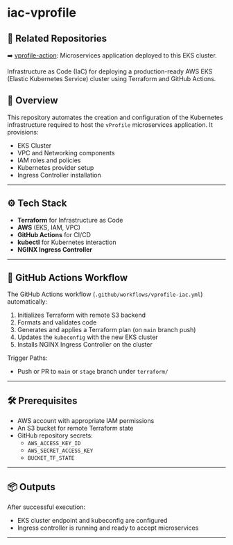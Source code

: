 # iac-vprofile

## 📎 Related Repositories

➡️ [vprofile-action](https://github.com/shreyas4114/vprofile-action): Microservices application deployed to this EKS cluster.

Infrastructure as Code (IaC) for deploying a production-ready AWS EKS (Elastic Kubernetes Service) cluster using Terraform and GitHub Actions.

## 🚀 Overview

This repository automates the creation and configuration of the Kubernetes infrastructure required to host the `vProfile` microservices application. It provisions:

- EKS Cluster
- VPC and Networking components
- IAM roles and policies
- Kubernetes provider setup
- Ingress Controller installation

---

## ⚙️ Tech Stack

- **Terraform** for Infrastructure as Code
- **AWS** (EKS, IAM, VPC)
- **GitHub Actions** for CI/CD
- **kubectl** for Kubernetes interaction
- **NGINX Ingress Controller**

---

## 🔄 GitHub Actions Workflow

The GitHub Actions workflow (`.github/workflows/vprofile-iac.yml`) automatically:

1. Initializes Terraform with remote S3 backend
2. Formats and validates code
3. Generates and applies a Terraform plan (on `main` branch push)
4. Updates the `kubeconfig` with the new EKS cluster
5. Installs NGINX Ingress Controller on the cluster

Trigger Paths:
- Push or PR to `main` or `stage` branch under `terraform/`

---

## 🛠️ Prerequisites

- AWS account with appropriate IAM permissions
- An S3 bucket for remote Terraform state
- GitHub repository secrets:
  - `AWS_ACCESS_KEY_ID`
  - `AWS_SECRET_ACCESS_KEY`
  - `BUCKET_TF_STATE`

---

## 📦 Outputs

After successful execution:
- EKS cluster endpoint and kubeconfig are configured
- Ingress controller is running and ready to accept microservices

---

